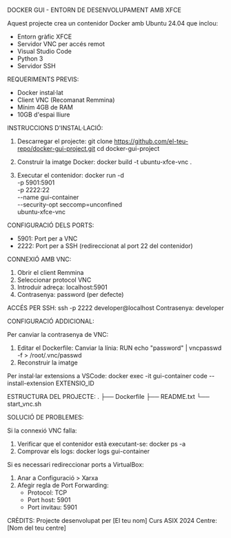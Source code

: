 DOCKER GUI - ENTORN DE DESENVOLUPAMENT AMB XFCE

Aquest projecte crea un contenidor Docker amb Ubuntu 24.04 que inclou:
- Entorn gràfic XFCE
- Servidor VNC per accés remot
- Visual Studio Code
- Python 3
- Servidor SSH

REQUERIMENTS PREVIS:
- Docker instal·lat
- Client VNC (Recomanat Remmina)
- Mínim 4GB de RAM
- 10GB d'espai lliure

INSTRUCCIONS D'INSTAL·LACIÓ:

1. Descarregar el projecte:
git clone https://github.com/el-teu-repo/docker-gui-project.git
cd docker-gui-project

2. Construir la imatge Docker:
docker build -t ubuntu-xfce-vnc .

3. Executar el contenidor:
docker run -d \
  -p 5901:5901 \
  -p 2222:22 \
  --name gui-container \
  --security-opt seccomp=unconfined \
  ubuntu-xfce-vnc

CONFIGURACIÓ DELS PORTS:
- 5901: Port per a VNC
- 2222: Port per a SSH (redireccionat al port 22 del contenidor)

CONNEXIÓ AMB VNC:
1. Obrir el client Remmina
2. Seleccionar protocol VNC
3. Introduir adreça: localhost:5901
4. Contrasenya: password (per defecte)

ACCÉS PER SSH:
ssh -p 2222 developer@localhost
Contrasenya: developer

CONFIGURACIÓ ADDICIONAL:

Per canviar la contrasenya de VNC:
1. Editar el Dockerfile:
   Canviar la línia:
   RUN echo "password" | vncpasswd -f > /root/.vnc/passwd
2. Reconstruir la imatge

Per instal·lar extensions a VSCode:
docker exec -it gui-container code --install-extension EXTENSIO_ID

ESTRUCTURA DEL PROJECTE:
.
├── Dockerfile
├── README.txt
└── start_vnc.sh

SOLUCIÓ DE PROBLEMES:

Si la connexió VNC falla:
1. Verificar que el contenidor està executant-se:
   docker ps -a
2. Comprovar els logs:
   docker logs gui-container

Si es necessari redireccionar ports a VirtualBox:
1. Anar a Configuració > Xarxa
2. Afegir regla de Port Forwarding:
   - Protocol: TCP
   - Port host: 5901
   - Port invitau: 5901

CRÈDITS:
Projecte desenvolupat per [El teu nom]
Curs ASIX 2024
Centre: [Nom del teu centre]